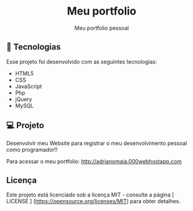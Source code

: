 <h1 align = "center">
  Meu portfolio
</h1>

<p align = "center"> Meu portfolio pessoal </p>

## :rocket: Tecnologias

Esse projeto foi desenvolvido com as seguintes tecnologias:

- HTML5
- CSS
- JavaScript
- Php
- jQuery
- MySQL

## 💻 Projeto

Desenvolvir meu Website para registrar o meu desenvolvimento pessoal como programador!!

Para acessar o meu portfolio: http://adrianomaia.000webhostapp.com

##  Licença

Este projeto está licenciado sob a licença MIT - consulte a página [ LICENSE ] (https://opensource.org/licenses/MIT) para obter detalhes.